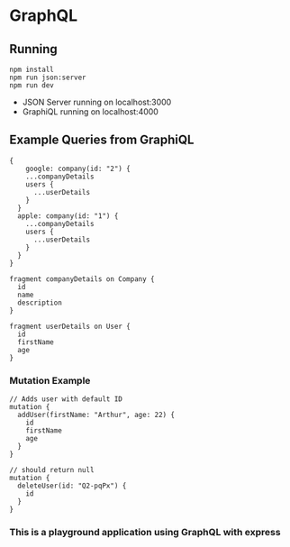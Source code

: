 # GraphQL

## Running

```
npm install
npm run json:server
npm run dev
```
* JSON Server running on localhost:3000
* GraphiQL running on localhost:4000

## Example Queries from GraphiQL

```
{
	google: company(id: "2") {
    ...companyDetails
    users {
      ...userDetails
    }
  }
  apple: company(id: "1") {
    ...companyDetails
    users {
      ...userDetails
    }
  }
}

fragment companyDetails on Company {
  id
  name
  description
}

fragment userDetails on User {
  id
  firstName
  age
}
```
### Mutation Example

```
// Adds user with default ID
mutation {
  addUser(firstName: "Arthur", age: 22) {
    id
    firstName
    age
  }
}

// should return null
mutation {
  deleteUser(id: "Q2-pqPx") {
    id
  }
}
```

### This is a playground application using GraphQL with express

